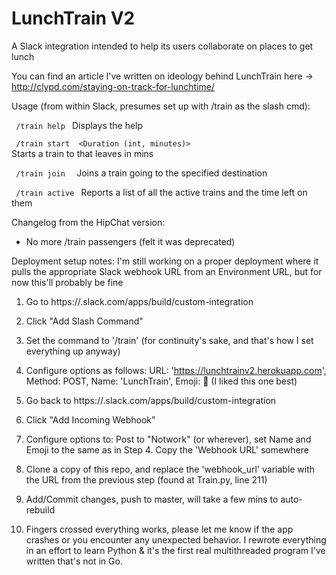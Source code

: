 LunchTrain V2
======================

A Slack integration intended to help its users collaborate on places to get lunch

You can find an article I've written on ideology behind LunchTrain here -> http://clypd.com/staying-on-track-for-lunchtime/

Usage (from within Slack, presumes set up with /train as the slash cmd):

<code> /train help </code> Displays the help 

<code> /train start <Destination> <Duration (int, minutes)> </code> Starts a train to <Destination> that leaves in <Duration> mins

<code> /train join <Destination> </code> Joins a train going to the specified destination

<code> /train active </code> Reports a list of all the active trains and the time left on them

Changelog from the HipChat version:
- No more /train passengers (felt it was deprecated)

Deployment setup notes:
I'm still working on a proper deployment where it pulls the appropriate Slack webhook URL from an Environment URL, but for now this'll probably be fine

1) Go to https://<slack-name>.slack.com/apps/build/custom-integration

2) Click "Add Slash Command"

3) Set the command to '/train' (for continuity's sake, and that's how I set everything up anyway)

4) Configure options as follows: URL: 'https://lunchtrainv2.herokuapp.com', Method: POST, Name: 'LunchTrain', Emoji: 🚂 (I liked this one best)

5) Go back to https://<clypd-slack-name>.slack.com/apps/build/custom-integration

6) Click "Add Incoming Webhook"

7) Configure options to: Post to "Notwork" (or wherever), set Name and Emoji to the same as in Step 4. Copy the 'Webhook URL' somewhere

8) Clone a copy of this repo, and replace the 'webhook_url' variable with the URL from the previous step (found at Train.py, line 211)

9) Add/Commit changes, push to master, will take a few mins to auto-rebuild 

10) Fingers crossed everything works, please let me know if the app crashes or you encounter any unexpected behavior. 
I rewrote everything in an effort to learn Python & it's the first real multithreaded program I've written that's not in Go. 
